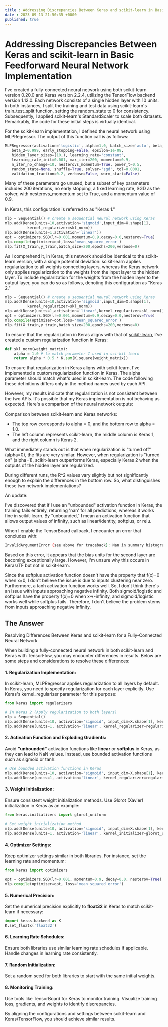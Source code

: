 ```yaml
---
title : Addressing Discrepancies Between Keras and scikit-learn in Basic Feedforward Neural Network Implementation 
date : 2023-09-13 21:50:35 +0000
published: true  
---
```

# Addressing Discrepancies Between Keras and scikit-learn in Basic Feedforward Neural Network Implementation

I've created a fully-connected neural network using both scikit-learn version 0.20.0 and Keras version 2.2.4, utilizing the TensorFlow backend version 1.12.0. Each network consists of a single hidden layer with 10 units. In both instances, I split the training and test data using scikit-learn's train_test_split function, setting the random_state to 0 for consistency. Subsequently, I applied scikit-learn's StandardScaler to scale both datasets. Remarkably, the code for these initial steps is virtually identical.

For the scikit-learn implementation, I defined the neural network using MLPRegressor. The output of this function call is as follows:

```python
MLPRegressor(activation='logistic', alpha=1.0, batch_size='auto', beta_1=0.9,
   beta_2=0.999, early_stopping=False, epsilon=1e-08,
   hidden_layer_sizes=(10,), learning_rate='constant',
   learning_rate_init=0.001, max_iter=200, momentum=0.9,
   n_iter_no_change=10, nesterovs_momentum=True, power_t=0.5,
   random_state=None, shuffle=True, solver='sgd', tol=0.0001,
   validation_fraction=0.2, verbose=False, warm_start=False)

```
Many of these parameters go unused, but a subset of key parameters includes 200 iterations, no early stopping, a fixed learning rate, SGD as the solver, with nesterovs_momentum set to True, and a momentum value of 0.9.

In Keras, this configuration is referred to as "Keras 1."

```python
mlp = Sequential() # create a sequential neural network using Keras
mlp.add(Dense(units=10,activation='sigmoid',input_dim=X.shape[1],
          kernel_regularizer=skl_norm))
mlp.add(Dense(units=1,activation='linear'))
opt = optimizers.SGD(lr=0.001,momentum=0.9,decay=0.0,nesterov=True)
mlp.compile(optimizer=opt,loss='mean_squared_error')
mlp.fit(X_train,y_train,batch_size=200,epochs=200,verbose=0)
```
As I comprehend it, in Keras, this network should be identical to the scikit-learn version, with a single potential deviation: scikit-learn applies regularization to all weights connecting layers, whereas the Keras network only applies regularization to the weights from the input layer to the hidden layer. To include regularization for the weights from the hidden layer to the output layer, you can do so as follows, denoting this configuration as "Keras 2."

```python
mlp = Sequential() # create a sequential neural network using Keras
mlp.add(Dense(units=10,activation='sigmoid',input_dim=X.shape[1],
          kernel_regularizer=skl_norm))
mlp.add(Dense(units=1,activation='linear',kernel_regularizer=skl_norm))
opt = optimizers.SGD(lr=0.001,momentum=0.9,decay=0.0,nesterov=True)
mlp.compile(optimizer=opt,loss='mean_squared_error')
mlp.fit(X_train,y_train,batch_size=200,epochs=200,verbose=0)
```

To ensure that the regularization in Keras aligns with that of [scikit-learn](https://scikit-learn.org/stable/modules/sgd.html#mathematical-formulation), I've created a custom regularization function in Keras:

```python
def skl_norm(weight_matrix):
    alpha = 1.0 # to match parameter I used in sci-kit learn
    return alpha * 0.5 * K.sum(K.square(weight_matrix))
```

To ensure that regularization in Keras aligns with scikit-learn, I've implemented a custom regularization function in Keras. The alpha parameter should match what's used in scikit-learn. The code following these definitions differs only in the method names used by each API.

However, my results indicate that regularization is not consistent between the two APIs. It's possible that my Keras implementation is not behaving as expected. Here's a comparison of the neural network outputs:

Comparison between scikit-learn and Keras networks:

- The top row corresponds to alpha = 0, and the bottom row to alpha = 1.0.
- The left column represents scikit-learn, the middle column is Keras 1, and the right column is Keras 2.

What immediately stands out is that when regularization is "turned off" (alpha=0), the fits are very similar. However, when regularization is "turned on" (alpha=1), scikit-learn outperforms Keras, especially Keras 2 when the outputs of the hidden layer are regularized.

During different runs, the R^2 values vary slightly but not significantly enough to explain the differences in the bottom row. So, what distinguishes these two network implementations?

An update:

I've discovered that if I use an "unbounded" activation function in Keras, the training fails entirely, returning 'nan' for all predictions, whereas it works fine in scikit-learn. By "unbounded," I mean an activation function that allows output values of infinity, such as linear/identity, softplus, or relu.

When I enable the TensorBoard callback, I encounter an error that concludes with:

```bash
InvalidArgumentError (see above for traceback): Nan in summary histogram for: dense_2/bias_0 [[node dense_2/bias_0 (defined at /Users/.../python2.7/site-packages/keras/callbacks.py:796) = HistogramSummary[T=DT_FLOAT, _device="/job:localhost/replica:0/task:0/device:CPU:0"](dense_2/bias_0/tag, dense_2/bias/read)]]
```

Based on this error, it appears that the bias units for the second layer are becoming exceptionally large. However, I'm unsure why this occurs in Keras/TF but not in scikit-learn.

Since the softplus activation function doesn't have the property that f(x)=0 when x=0, I don't believe the issue is due to inputs clustering near zero. Furthermore, a tanh activation function works well. So, I don't think there's an issue with inputs approaching negative infinity. Both sigmoid/logistic and softplus have the property f(x)=0 when x->-infinity, and sigmoid/logistic works well while softplus fails. Therefore, I don't believe the problem stems from inputs approaching negative infinity.

## The Answer

Resolving Differences Between Keras and scikit-learn for a Fully-Connected Neural Network

When building a fully-connected neural network in both scikit-learn and Keras with TensorFlow, you may encounter differences in results. Below are some steps and considerations to resolve these differences:

#### 1. Regularization Implementation:

In scikit-learn, MLPRegressor applies regularization to all layers by default. In Keras, you need to specify regularization for each layer explicitly. Use Keras's kernel_regularizer parameter for this purpose:

```python
from keras import regularizers

# In Keras 2 (Apply regularization to both layers)
mlp = Sequential()
mlp.add(Dense(units=10, activation='sigmoid', input_dim=X.shape[1], kernel_regularizer=regularizers.l2(alpha)))
mlp.add(Dense(units=1, activation='linear', kernel_regularizer=regularizers.l2(alpha)))
```

#### 2. Activation Function and Exploding Gradients:

Avoid **"unbounded"** activation functions like **linear** or **softplus** in Keras, as they can lead to NaN values. Instead, use bounded activation functions such as sigmoid or tanh:


```python
# Use bounded activation functions in Keras
mlp.add(Dense(units=10, activation='sigmoid', input_dim=X.shape[1], kernel_regularizer=regularizers.l2(alpha)))
mlp.add(Dense(units=1, activation='linear', kernel_regularizer=regularizers.l2(alpha)))

```
#### 3. Weight Initialization:

Ensure consistent weight initialization methods. Use Glorot (Xavier) initialization in Keras as an example:
```python
from keras.initializers import glorot_uniform

# Set weight initialization method
mlp.add(Dense(units=10, activation='sigmoid', input_dim=X.shape[1], kernel_initializer=glorot_uniform(), kernel_regularizer=regularizers.l2(alpha)))
mlp.add(Dense(units=1, activation='linear', kernel_initializer=glorot_uniform(), kernel_regularizer=regularizers.l2(alpha)))
```
#### 4. Optimizer Settings:

Keep optimizer settings similar in both libraries. For instance, set the learning rate and momentum:

```python
from keras import optimizers

opt = optimizers.SGD(lr=0.001, momentum=0.9, decay=0.0, nesterov=True)
mlp.compile(optimizer=opt, loss='mean_squared_error')

```
#### 5. Numerical Precision:

Set the numerical precision explicitly to **float32** in Keras to match scikit-learn if necessary:

```python
import keras.backend as K
K.set_floatx('float32')

```

#### 6. Learning Rate Schedules:

Ensure both libraries use similar learning rate schedules if applicable. Handle changes in learning rate consistently.

#### 7. Random Initialization:

Set a random seed for both libraries to start with the same initial weights.

#### 8. Monitoring Training:

Use tools like TensorBoard for Keras to monitor training. Visualize training loss, gradients, and weights to identify discrepancies.

By aligning the configurations and settings between scikit-learn and Keras/TensorFlow, you should achieve similar results.

